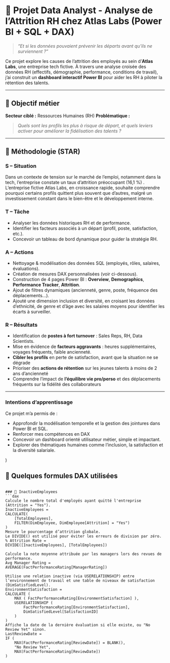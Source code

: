 # 🎯 Projet Data Analyst - Analyse de l’Attrition RH chez Atlas Labs (Power BI + SQL + DAX)

> *“Et si les données pouvaient prévenir les départs avant qu’ils ne surviennent ?”*

Ce projet explore les causes de l’attrition des employés au sein d’**Atlas Labs**, une entreprise tech fictive. À travers une analyse croisée des données RH (effectifs, démographie, performance, conditions de travail), j’ai construit un **dashboard interactif Power BI** pour aider les RH à piloter la rétention des talents.

---

## 🧭 Objectif métier

**Secteur ciblé :** Ressources Humaines (RH)
**Problématique :**
> *Quels sont les profils les plus à risque de départ, et quels leviers activer pour améliorer la fidélisation des talents ?*

---

## 🧱 Méthodologie (STAR)

### **S – Situation**
Dans un contexte de tension sur le marché de l’emploi, notamment dans la tech, l’entreprise constate un taux d’attrition préoccupant (16,1 %) .
L’entreprise fictive Atlas Labs, en croissance rapide, souhaite comprendre pourquoi certains profils quittent plus souvent que d’autres, malgré un investissement constant dans le bien-être et le développement interne.

### **T – Tâche**
- Analyser les données historiques RH et de performance.
- Identifier les facteurs associés à un départ (profil, poste, satisfaction, etc.).
- Concevoir un tableau de bord dynamique pour guider la stratégie RH.

### **A – Actions**
- Nettoyage & modélisation des données SQL (employés, rôles, salaires, évaluations).
- Création de mesures DAX personnalisées (voir ci-dessous).
- Construction de 4 pages Power BI : **Overview**, **Demographics**, **Performance Tracker**, **Attrition**.
- Ajout de filtres dynamiques (ancienneté, genre, poste, fréquence des déplacements…).
- Ajouté une dimension inclusion et diversité, en croisant les données d’ethnicité, de genre et d’âge avec les salaires moyens pour identifier les écarts à surveiller.

### **R – Résultats**
- Identification de **postes à fort turnover** : Sales Reps, RH, Data Scientists.
- Mise en évidence de **facteurs aggravants** : heures supplémentaires, voyages fréquents, faible ancienneté.
- **Cibler les profils** en perte de satisfaction, avant que la situation ne se dégrade
- Prioriser des **actions de rétention** sur les jeunes talents à moins de 2 ans d’ancienneté
- Comprendre l’impact de **l’équilibre vie pro/perso** et des déplacements fréquents sur la fidélité des collaborateurs

---
### Intentions d’apprentissage
Ce projet m’a permis de :

- Approfondir la modélisation temporelle et la gestion des jointures dans Power BI et SQL.
- Renforcer mes compétences en DAX
- Concevoir un dashboard orienté utilisateur métier, simple et impactant.
- Explorer des thématiques humaines comme l’inclusion, la satisfaction et la diversité salariale.



)

## 🧮 Quelques formules DAX utilisées

```dax

### 🔹 InactiveEmployees
```dax
Calcule le nombre total d'employés ayant quitté l'entreprise (Attrition = "Yes").
InactiveEmployees = 
CALCULATE(
    [TotalEmployees],
    FILTER(DimEmployee, DimEmployee[Attrition] = "Yes")
)
Mesure le pourcentage d’attrition globale.
Le DIVIDE() est utilisé pour éviter les erreurs de division par zéro.
% Attrition Rate = 
DIVIDE([InactiveEmployees], [TotalEmployees])

Calcule la note moyenne attribuée par les managers lors des revues de performance.
Avg Manager Rating = 
AVERAGE(FactPerformanceRating[ManagerRating])

Utilise une relation inactive (via USERELATIONSHIP) entre l’environnement de travail et une table de niveaux de satisfaction (DimSatisfiedLevel).
EnvironmentSatisfaction = 
CALCULATE (
    MAX ( FactPerformanceRating[EnvironmentSatisfaction] ),
    USERELATIONSHIP (
        FactPerformanceRating[EnvironmentSatisfaction], 
        DimSatisfiedLevel[SatisfactionID]
    )
)
Affiche la date de la dernière évaluation si elle existe, ou "No Review Yet" sinon.
LastReviewDate = 
IF (
    MAX(FactPerformanceRating[ReviewDate]) = BLANK(),
    "No Review Yet",
    MAX(FactPerformanceRating[ReviewDate])
)

